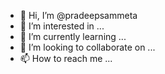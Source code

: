 - 👋 Hi, I’m @pradeepsammeta
- 👀 I’m interested in ...
- 🌱 I’m currently learning ...
- 💞️ I’m looking to collaborate on ...
- 📫 How to reach me ...

<!---
pradeepsammeta/pradeepsammeta is a ✨ special ✨ repository because its `README.md` (this file) appears on your GitHub profile.
You can click the Preview link to take a look at your changes.
--->
